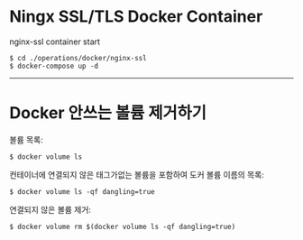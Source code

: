 # Ningx SSL/TLS Docker Container

nginx-ssl container start

```
$ cd ./operations/docker/nginx-ssl
$ docker-compose up -d
```

---

# Docker 안쓰는 볼륨 제거하기

볼륨 목록:

```
$ docker volume ls
```

컨테이너에 연결되지 않은 태그가없는 볼륨을 포함하여 도커 볼륨 이름의 목록:

```
$ docker volume ls -qf dangling=true
```

연결되지 않은 볼륨 제거:

```
$ docker volume rm $(docker volume ls -qf dangling=true)
```
